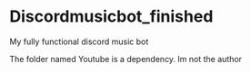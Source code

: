# Discordmusicbot_finished
My fully functional discord music bot


The folder named Youtube is a dependency. Im not the author
